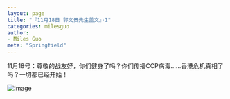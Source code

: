 ```yaml
---
layout: page
title: "『11月18日 郭文贵先生盖文』·1"
categories: milesguo
author:
- Miles Guo
meta: "Springfield"
---
```


11月18号：尊敬的战友好，你们健身了吗？你们传播CCP病毒……香港危机真相了吗？一切都已经开始！

![image](../../../../image/milesguo/2020_11_18_Miles_Guo_Getter_1_1.png)
